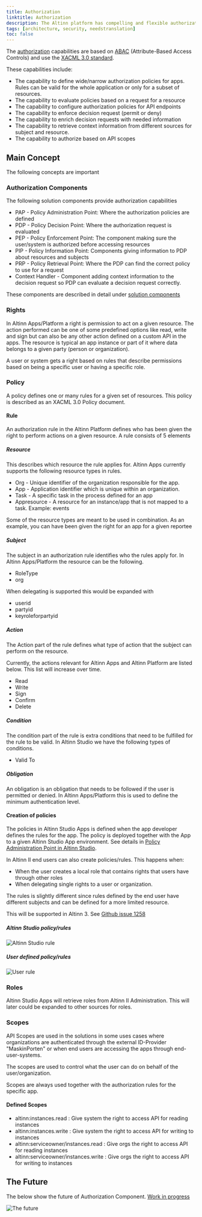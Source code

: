 ```yaml
---
title: Authorization
linktitle: Authorization
description: The Altinn platform has compelling and flexible authorization capabilities.
tags: [architecture, security, needstranslation]
toc: false
---
```


The [authorization](https://en.wikipedia.org/wiki/Authorization) capabilities are based on [ABAC](https://en.wikipedia.org/wiki/Attribute-based_access_control) (Attribute-Based Access Controls)
and use the [XACML 3.0 standard](https://docs.oasis-open.org/xacml/3.0/xacml-3.0-core-spec-os-en.html).

These capabilities include:

* The capability to define wide/narrow authorization policies for apps. Rules can be valid for the whole application or only for a subset of resources.
* The capability to evaluate policies  based on a request for a resource
* The capability to configure authorization policies for API endpoints
* The capability to enforce decision request (permit or deny)
* The capability to enrich decision requests with needed information
* The capability to retrieve context information from different sources for subject and resource.
* The capability to authorize based on API scopes

## Main Concept

The following concepts are important

### Authorization Components

The following solution components provide authorization capabilities

* PAP - Policy Administration Point: Where the authorization policies are defined
* PDP - Policy Decision Point:  Where the authorization request is evaluated
* PEP - Policy Enforcement Point: The component making sure the user/system is authorized before accessing resources
* PIP - Policy Information Point: Components giving information to PDP about resources and subjects
* PRP - Policy Retrieval Point:  Where the PDP can find the correct policy to use for a request
* Context Handler - Component adding context information to the decision request so PDP can evaluate a decision request correctly.

These components are described in detail under [solution components](/authorization/)

### Rights

In Altinn Apps/Platform a right is permission to act on a given resource.
The action performed can be one of some predefined options like read, write and sign but can also be any other action defined on a
custom API in the apps.
The resource is typical an app instance or part of it where data belongs to a given party (person or organization).

A user or system gets a right based on rules that describe permissions based on being a specific user or having a specific role.

### Policy

A policy defines one or many rules for a given set of resources. This policy is described as an XACML 3.0 Policy document.

#### Rule

An authorization rule in the Altinn Platform defines who has been given the right to perform actions on a given resource.
A rule consists of 5 elements

##### Resource

This describes which resource the rule applies for. Altinn Apps currently supports the following resource types in rules.

* Org - Unique identifier of the organization responsible for the app.
* App - Application identifier which is unique within an organization.
* Task - A specific task in the process defined for an app
* Appresource - A resource for an instance/app that is not mapped to a task. Example: events

Some of the resource types are meant to be used in combination. As an example, you can have been given the right for an app for a given reportee

##### Subject

The subject in an authorization rule identifies who the rules apply for. In Altinn Apps/Platform the resource can be the following.

* RoleType
* org

When delegating is supported this would be expanded with

* userid
* partyid
* keyroleforpartyid

##### Action

The Action part of the rule defines what type of action that the subject can perform on the resource.

Currently, the actions relevant for Altinn Apps and Altinn Platform are listed below. This list will increase over time.

* Read
* Write
* Sign
* Confirm
* Delete

##### Condition

The condition part of the rule is extra conditions that need to be fulfilled for the rule to be valid. In Altinn Studio
we have the following types of conditions.

* Valid To

##### Obligation

An obligation is an obligation that needs to be followed if the user is permitted or denied.
In Altinn Apps/Platform this is used to define the minimum authentication level.

#### Creation of policies

The policies in Altinn Studio Apps is defined when the app developer defines the rules for the app.
The policy is deployed together with the App to a given Altinn Studio App environment.
See details in [Policy Administration Point in Altinn Studio](/altinn-studio/designer/build-app/authorization-rules/).

In Altinn II end users can also create policies/rules. This happens when:

* When the user creates a local role that contains rights that users have through other roles
* When delegating single rights to a user or organization.

The rules is slightly different since rules defined by the end user have different subjects and can be defined for a
more limited resource.

This will be supported in Altinn 3. See [Github issue 1258](https://github.com/Altinn/altinn-studio/issues/1258)

##### Altinn Studio policy/rules

![Altinn Studio rule](authorization_rule_defined_in_altinnstudio.svg "Rule defined in Altinn Studio")

##### User defined policy/rules

![User rule](authorization_rule_defined_by_user.svg "Rule defined by user")

### Roles

Altinn Studio Apps will retrieve roles from Altinn II Administration. This will later could be expanded to other sources for roles.

### Scopes

API Scopes are used in the solutions in some uses cases where organizations are authenticated through the external ID-Provider "MaskinPorten"
or when end users are accessing the apps through end-user-systems.

The scopes are used to control what the user can do on behalf of the user/organization.

Scopes are always used together with the authorization rules for the specific app.

#### Defined Scopes

* altinn:instances.read : Give system the right to access API for reading instances
* altinn:instances.write : Give system the right to access API for writing to instances
* altinn:serviceowner/instances.read : Give orgs the right to access API for reading instances
* altinn:serviceowner/instances.write  : Give orgs the right to access API for writing to instances


## The Future

The below show the future of Authorization Component. [Work in progress](/authorization/)

![The future](/authorization/what-do-you-get/authorization_solution_components_future.drawio.svg)
